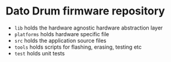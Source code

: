 # Dato Drum firmware repository

- `lib` holds the hardware agnostic hardware abstraction layer
- `platforms` holds hardware specific file
- `src` holds the application source files
- `tools` holds scripts for flashing, erasing, testing etc
- `test` holds unit tests
